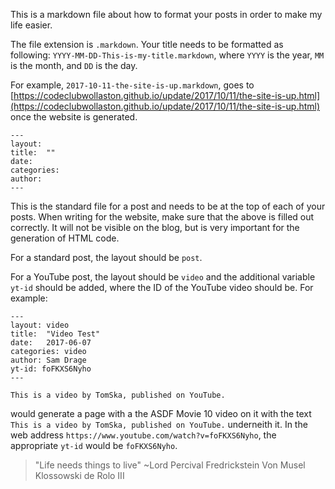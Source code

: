 This is a markdown file about how to format your posts in order to make my life easier.

The file extension is `.markdown`. Your title needs to be formatted as following: `YYYY-MM-DD-This-is-my-title.markdown`, where `YYYY` is the year, `MM` is the month, and `DD` is the day.

For example, `2017-10-11-the-site-is-up.markdown`, goes to [https://codeclubwollaston.github.io/update/2017/10/11/the-site-is-up.html](https://codeclubwollaston.github.io/update/2017/10/11/the-site-is-up.html) once the website is generated.

```
---
layout:
title:  ""
date:
categories:
author:
---
```

This is the standard file for a post and needs to be at the top of each of your posts. When writing for the website, make sure that the above is filled out correctly. It will not be visible on the blog, but is very important for the generation of HTML code.

For a standard post, the layout should be `post`.

For a YouTube post, the layout should be `video` and the additional variable `yt-id` should be added, where the ID of the YouTube video should be. For example:
```
---
layout: video
title:  "Video Test"
date:   2017-06-07
categories: video
author: Sam Drage
yt-id: foFKXS6Nyho
---

This is a video by TomSka, published on YouTube.
```
would generate a page with a the ASDF Movie 10 video on it with the text `This is a video by TomSka, published on YouTube.` underneith it. In the web address `https://www.youtube.com/watch?v=foFKXS6Nyho`, the appropriate `yt-id` would be `foFKXS6Nyho`.

>"Life needs things to live"
>~Lord Percival Fredrickstein Von Musel Klossowski de Rolo III